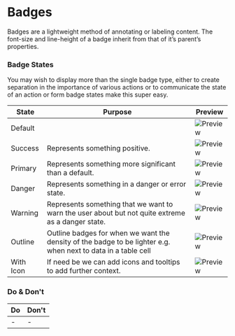 # Badges

Badges are a lightweight method of annotating or labeling content. The font-size and line-height of a badge inherit from that of it’s parent’s properties.

### Badge States

You may wish to display more than the single badge type, either to create separation in the importance of various actions or to communicate the state of an action or form badge states make this super easy.

|State|Purpose|Preview|
|---	|---	|---
|Default| |![Preview](https://raw.githubusercontent.com/dcos-labs/ui-kit/master/components/badge/assets/badge-default.png)|
|Success|Represents something positive.|![Preview](https://raw.githubusercontent.com/dcos-labs/ui-kit/master/components/badge/assets/badge-success.png)|
|Primary|Represents something more significant than a default.|![Preview](https://raw.githubusercontent.com/dcos-labs/ui-kit/master/components/badge/assets/badge-primary.png)|
|Danger|Represents something in a danger or error state.|![Preview](https://raw.githubusercontent.com/dcos-labs/ui-kit/master/components/badge/assets/badge-danger.png)|
|Warning|Represents something that we want to warn the user about but not quite extreme as a danger state.|![Preview](https://raw.githubusercontent.com/dcos-labs/ui-kit/master/components/badge/assets/badge-warning.png)|
|Outline|Outline badges for when we want the density of the badge to be lighter e.g. when next to data in a table cell|![Preview](https://raw.githubusercontent.com/dcos-labs/ui-kit/master/components/badge/assets/badge-outline.png)|
|With Icon|If need be we can add icons and tooltips to add further context.|![Preview](https://raw.githubusercontent.com/dcos-labs/ui-kit/master/components/badge/assets/badge-icon.png)|

### Do & Don't

|Do|Don't|
|---	|---	|
|-|-|
